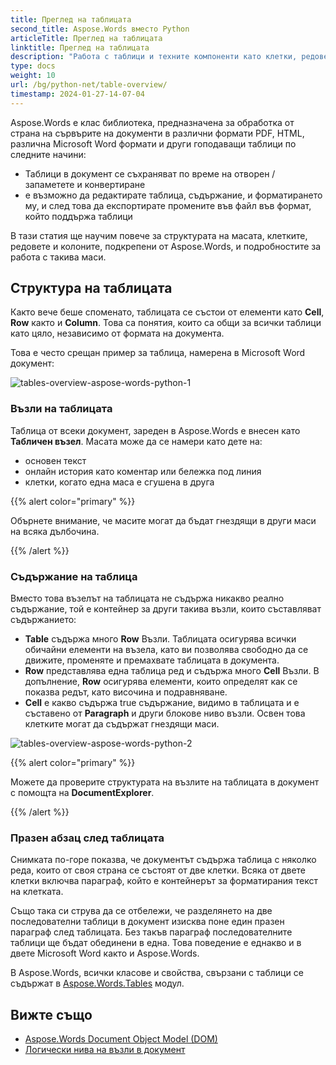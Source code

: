 ```yaml
---
title: Преглед на таблицата
second_title: Aspose.Words вместо Python
articleTitle: Преглед на таблицата
linktitle: Преглед на таблицата
description: "Работа с таблици и техните компоненти като клетки, редове, колони в Aspose.Words вместо Python. Как да работите с маси в Python."
type: docs
weight: 10
url: /bg/python-net/table-overview/
timestamp: 2024-01-27-14-07-04
---
```


Aspose.Words е клас библиотека, предназначена за обработка от страна на сървърите на документи в различни формати PDF, HTML, различна Microsoft Word формати и други гоподаващи таблици по следните начини:

* Таблици в документ се съхраняват по време на отворен / запаметете и конвертиране
* е възможно да редактирате таблица, съдържание, и форматирането му, и след това да експортирате промените във файл във формат, който поддържа таблици

В тази статия ще научим повече за структурата на масата, клетките, редовете и колоните, подкрепени от Aspose.Words, и подробностите за работа с такива маси.

## Структура на таблицата

Както вече беше споменато, таблицата се състои от елементи като **Cell**, **Row** както и **Column**. Това са понятия, които са общи за всички таблици като цяло, независимо от формата на документа.

Това е често срещан пример за таблица, намерена в Microsoft Word документ:

![tables-overview-aspose-words-python-1](/words/python-net/table-overview/tables-overview-1.png)

### Възли на таблицата

Таблица от всеки документ, зареден в Aspose.Words е внесен като **Табличен възел**. Масата може да се намери като дете на:

- основен текст
- онлайн история като коментар или бележка под линия
- клетки, когато една маса е сгушена в друга

{{% alert color="primary" %}}

Обърнете внимание, че масите могат да бъдат гнездящи в други маси на всяка дълбочина.

{{% /alert %}}

### Съдържание на таблица

Вместо това възелът на таблицата не съдържа никакво реално съдържание, той е контейнер за други такива възли, които съставляват съдържанието:

- **Table** съдържа много **Row** Възли. Таблицата осигурява всички обичайни елементи на възела, като ви позволява свободно да се движите, променяте и премахвате таблицата в документа.
- **Row** представлява една таблица ред и съдържа много **Cell** Възли. В допълнение, **Row** осигурява елементи, които определят как се показва редът, като височина и подравняване.
- **Cell** е какво съдържа true съдържание, видимо в таблицата и е съставено от **Paragraph** и други блокове ниво възли. Освен това клетките могат да съдържат гнездящи маси.

![tables-overview-aspose-words-python-2](/words/python-net/table-overview/tables-overview-2.png)

{{% alert color="primary" %}}

Можете да проверите структурата на възлите на таблицата в документ с помощта на **DocumentExplorer**.

{{% /alert %}}

### Празен абзац след таблицата

Снимката по-горе показва, че документът съдържа таблица с няколко реда, които от своя страна се състоят от две клетки. Всяка от двете клетки включва параграф, който е контейнерът за форматирания текст на клетката.

Също така си струва да се отбележи, че разделянето на две последователни таблици в документ изисква поне един празен параграф след таблицата. Без такъв параграф последователните таблици ще бъдат обединени в една. Това поведение е еднакво и в двете Microsoft Word както и Aspose.Words.

В Aspose.Words, всички класове и свойства, свързани с таблици се съдържат в [Aspose.Words.Tables](https://reference.aspose.com/words/python-net/aspose.words.tables/) модул.

## Вижте също

* [Aspose.Words Document Object Model (DOM)](/words/bg/python-net/aspose-words-document-object-model/)
* [Логически нива на възли в документ](/words/bg/python-net/logical-levels-of-nodes-in-a-document/)

